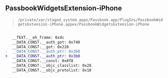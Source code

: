 ## PassbookWidgetsExtension-iPhone

> `/private/var/staged_system_apps/Passbook.app/PlugIns/PassbookWidgetsExtension-iPhone.appex/PassbookWidgetsExtension-iPhone`

```diff

   __TEXT.__eh_frame: 0xdc
   __DATA_CONST.__auth_got: 0x740
   __DATA_CONST.__got: 0x228
-  __DATA_CONST.__auth_ptr: 0x3b8
+  __DATA_CONST.__auth_ptr: 0x3b0
   __DATA_CONST.__const: 0x8f8
   __DATA_CONST.__objc_classlist: 0x28
   __DATA_CONST.__objc_protolist: 0x18

```
